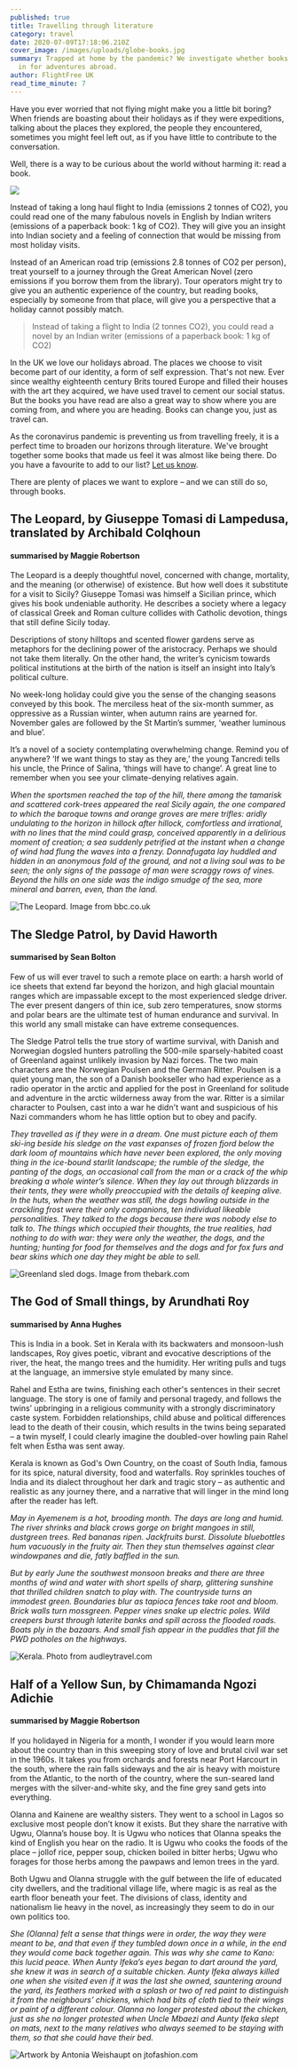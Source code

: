 ```yaml
---
published: true
title: Travelling through literature
category: travel
date: 2020-07-09T17:18:06.210Z
cover_image: /images/uploads/globe-books.jpg
summary: Trapped at home by the pandemic? We investigate whether books can stand
  in for adventures abroad.
author: FlightFree UK
read_time_minute: 7
---
```

Have you ever worried that not flying might make you a little bit boring? When friends are boasting about their holidays as if they were expeditions, talking about the places they explored, the people they encountered, sometimes you might feel left out, as if you have little to contribute to the conversation.

Well, there is a way to be curious about the world without harming it: read a book. 

![](/images/uploads/world-globe-book.jpg)

Instead of taking a long haul flight to India (emissions 2 tonnes of CO2), you could read one of the many fabulous novels in English by Indian writers (emissions of a paperback book: 1 kg of CO2). They will give you an insight into Indian society and a feeling of connection that would be missing from most holiday visits. 

Instead of an American road trip (emissions 2.8 tonnes of CO2 per person), treat yourself to a journey through the Great American Novel (zero emissions if you borrow them from the library). Tour operators might try to give you an authentic experience of the country, but reading books, especially by someone from that place, will give you a perspective that a holiday cannot possibly match.

> Instead of taking a flight to India (2 tonnes CO2), you could read a novel by an Indian writer (emissions of a paperback book: 1 kg of CO2)

In the UK we love our holidays abroad. The places we choose to visit become part of our identity, a form of self expression. That's not new. Ever since wealthy eighteenth century Brits toured Europe and filled their houses with the art they acquired, we have used travel to cement our social status. But the books you have read are also a great way to show where you are coming from, and where you are heading. Books can change you, just as travel can.

As the coronavirus pandemic is preventing us from travelling freely, it is a perfect time to broaden our horizons through literature. We've brought together some books that made us feel it was almost like being there. Do you have a favourite to add to our list? [Let us know](mailto:info@flightfree.co.uk). 

There are plenty of places we want to explore – and we can still do so, through books.

## The Leopard, by Giuseppe Tomasi di Lampedusa, translated by Archibald Colqhoun

#### summarised by Maggie Robertson

The Leopard is a deeply thoughtful novel, concerned with change, mortality, and the meaning (or otherwise) of existence. But how well does it substitute for a visit to Sicily? Giuseppe Tomasi was himself a Sicilian prince, which gives his book undeniable authority. He describes a society where a legacy of classical Greek and Roman culture collides with Catholic devotion, things that still define Sicily today.

Descriptions of stony hilltops and scented flower gardens serve as metaphors for the declining power of the aristocracy. Perhaps we should not take them literally. On the other hand, the writer’s cynicism towards political institutions at the birth of the nation is itself an insight into Italy’s political culture.

No week-long holiday could give you the sense of the changing seasons conveyed by this book. The merciless heat of the six-month summer, as oppressive as a Russian winter, when autumn rains are yearned for. November gales are followed by the St Martin’s summer, ‘weather luminous and blue’.

It’s a novel of a society contemplating overwhelming change. Remind you of anywhere? ‘If we want things to stay as they are,’ the young Tancredi tells his uncle, the Prince of Salina, ‘things will have to change’. A great line to remember when you see your climate-denying relatives again.

*When the sportsmen reached the top of the hill, there among the tamarisk and scattered cork-trees appeared the real Sicily again, the one compared to which the baroque towns and orange groves are mere trifles: aridly undulating to the horizon in hillock after hillock, comfortless and irrational, with no lines that the mind could grasp, conceived apparently in a delirious moment of creation; a sea suddenly petrified at the instant when a change of wind had flung the waves into a frenzy. Donnafugata lay huddled and hidden in an anonymous fold of the ground, and not a living soul was to be seen; the only signs of the passage of man were scraggy rows of vines. Beyond the hills on one side was the indigo smudge of the sea, more mineral and barren, even, than the land.*

![](/images/uploads/theleopard.jpg "The Leopard. Image from bbc.co.uk")

## The Sledge Patrol, by David Haworth

#### summarised by Sean Bolton

Few of us will ever travel to such a remote place on earth: a harsh world of ice sheets that extend far beyond the horizon, and high glacial mountain ranges which are impassable except to the most experienced sledge driver. The ever present dangers of thin ice, sub zero temperatures, snow storms and polar bears are the ultimate test of human endurance and survival. In this world any small mistake can have extreme consequences.

The Sledge Patrol tells the true story of wartime survival, with Danish and Norwegian dogsled hunters patrolling the 500-mile sparsely-habited coast of Greenland against unlikely invasion by Nazi forces. The two main characters are the Norwegian Poulsen and the German Ritter. Poulsen is a quiet young man, the son of a Danish bookseller who had experience as a radio operator in the arctic and applied for the post in Greenland for solitude and adventure in the arctic wilderness away from the war. Ritter is a similar character to Poulsen, cast into a war he didn't want and suspicious of his Nazi commanders whom he has little option but to obey and pacify.

*They travelled as if they were in a dream. One must picture each of them ski-ing beside his sledge on the vast expanses of frozen fjord below the dark loom of mountains which have never been explored, the only moving thing in the ice-bound starlit landscape; the rumble of the sledge, the panting of the dogs, an occasional call from the man or a crack of the whip breaking a whole winter’s silence. When they lay out through blizzards in their tents, they were wholly preoccupied with the details of keeping alive. In the huts, when the weather was still, the dogs howling outside in the crackling frost were their only companions, ten individual likeable personalities. They talked to the dogs because there was nobody else to talk to. The things which occupied their thoughts, the true realities, had nothing to do with war: they were only the weather, the dogs, and the hunting; hunting for food for themselves and the dogs and for fox furs and bear skins which one day they might be able to sell.*

![](/images/uploads/greenlandsledge.jpg "Greenland sled dogs. Image from thebark.com")

## The God of Small things, by Arundhati Roy

#### summarised by Anna Hughes

This is India in a book. Set in Kerala with its backwaters and monsoon-lush landscapes, Roy gives poetic, vibrant and evocative descriptions of the river, the heat, the mango trees and the humidity. Her writing pulls and tugs at the language, an immersive style emulated by many since.

Rahel and Estha are twins, finishing each other's sentences in their secret language. The story is one of family and personal tragedy, and follows the twins’ upbringing in a religious community with a strongly discriminatory caste system. Forbidden relationships, child abuse and political differences lead to the death of their cousin, which results in the twins being separated – a twin myself, I could clearly imagine the doubled-over howling pain Rahel felt when Estha was sent away.

Kerala is known as God's Own Country, on the coast of South India, famous for its spice, natural diversity, food and waterfalls. Roy sprinkles touches of India and its dialect throughout her dark and tragic story – as authentic and realistic as any journey there, and a narrative that will linger in the mind long after the reader has left.

*May in Ayemenem is a hot, brooding month. The days are long and humid. The river shrinks and black crows gorge on bright mangoes in still, dustgreen trees. Red bananas ripen. Jackfruits burst. Dissolute bluebottles hum vacuously in the fruity air. Then they stun themselves against clear windowpanes and die, fatly baffled in the sun.*

*But by early June the southwest monsoon breaks and there are three months of wind and water with short spells of sharp, glittering sunshine that thrilled children snatch to play with. The countryside turns an immodest green. Boundaries blur as tapioca fences take root and bloom. Brick walls turn mossgreen. Pepper vines snake up electric poles. Wild creepers burst through laterite banks and spill across the flooded roads. Boats ply in the bazaars. And small fish appear in the puddles that fill the PWD potholes on the highways.*

![](/images/uploads/kerala.jpg "Kerala. Photo from audleytravel.com")

## Half of a Yellow Sun, by Chimamanda Ngozi Adichie

#### summarised by Maggie Robertson

If you holidayed in Nigeria for a month, I wonder if you would learn more about the country than in this sweeping story of love and brutal civil war set in the 1960s. It takes you from orchards and forests near Port Harcourt in the south, where the rain falls sideways and the air is heavy with moisture from the Atlantic, to the north of the country, where the sun-seared land merges with the silver-and-white sky, and the fine grey sand gets into everything.

Olanna and Kainene are wealthy sisters. They went to a school in Lagos so exclusive most people don’t know it exists. But they share the narrative with Ugwu, Olanna’s house boy. It is Ugwu who notices that Olanna speaks the kind of English you hear on the radio. It is Ugwu who cooks the foods of the place – jollof rice, pepper soup, chicken boiled in bitter herbs; Ugwu who forages for those herbs among the pawpaws and lemon trees in the yard.

Both Ugwu and Olanna struggle with the gulf between the life of educated city dwellers, and the traditional village life, where magic is as real as the earth floor beneath your feet. The divisions of class, identity and nationalism lie heavy in the novel, as increasingly they seem to do in our own politics too.

*She (Olanna) felt a sense that things were in order, the way they were meant to be, and that even if they tumbled down once in a while, in the end they would come back together again. This was why she came to Kano: this lucid peace. When Aunty Ifeka’s eyes began to dart around the yard, she knew it was in search of a suitable chicken. Aunty Ifeka always killed one when she visited even if it was the last she owned, sauntering around the yard, its feathers marked with a splash or two of red paint to distinguish it from the neighbours’ chickens, which had bits of cloth tied to their wings or paint of a different colour. Olanna no longer protested about the chicken, just as she no longer protested when Uncle Mbaezi and Aunty Ifeka slept on mats, next to the many relatives who always seemed to be staying with them, so that she could have their bed.*

![](/images/uploads/half-a-yello-sun.jpg "Artwork by Antonia Weishaupt on jtofashion.com")